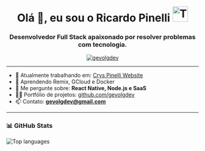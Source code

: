 <h1 align="center">Olá 👋, eu sou o Ricardo Pinelli <img src="https://cdn.jsdelivr.net/gh/devicons/devicon/icons/typescript/typescript-original.svg" width="40" height="40" alt="TypeScript"/></h1>
<h3 align="center">Desenvolvedor Full Stack apaixonado por resolver problemas com tecnologia.</h3>

<p align="center">
  <a href="https://github.com/gevolgdev">
    <img src="https://komarev.com/ghpvc/?username=gevolgdev&label=Profile%20views&color=0e75b6&style=flat" alt="gevolgdev" />
  </a>
</p>

---

- 🔭 Atualmente trabalhando em: [Crys Pinelli Website](https://github.com/gevolgdev/cryspinelli-website)  
- 🌱 Aprendendo Remix, GCloud e Docker
- 💬 Me pergunte sobre: **React Native, Node.js e SaaS**  
- 👨‍💻 Portfólio de projetos: [github.com/gevolgdev](https://github.com/gevolgdev)  
- 📫 Contato: **gevolgdev@gmail.com**

---

<h3>📊 GitHub Stats</h3>
<p align="left">
  <img src="https://github-readme-stats.vercel.app/api/top-langs/?username=gevolgdev&layout=compact&theme=tokyonight" alt="Top languages" />
</p>
